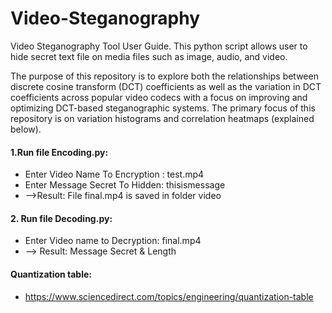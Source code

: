 # Video-Steganography
Video Steganography Tool User Guide. This python script allows user to hide secret text file on media files such as image, audio, and video.

The purpose of this repository is to explore both the relationships between discrete cosine transform (DCT) coefficients as well as the variation in DCT coefficients across popular video codecs with a focus on improving and optimizing DCT-based steganographic systems. The primary focus of this repository is on variation histograms and correlation heatmaps (explained below).

#### 1.Run file Encoding.py: 
- Enter Video Name To Encryption : test.mp4
- Enter Message Secret To Hidden: thisismessage
- -->Result: File final.mp4 is saved in folder video

#### 2. Run file Decoding.py: 
- Enter Video name to Decryption: final.mp4
- --> Result: Message Secret & Length

#### Quantization table: 
- https://www.sciencedirect.com/topics/engineering/quantization-table
